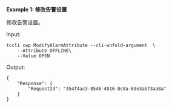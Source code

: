 **Example 1: 修改告警设置**

修改告警设置。

Input: 

```
tccli cwp ModifyAlarmAttribute --cli-unfold-argument  \
    --Attribute OFFLINE\
    --Value OPEN
```

Output: 
```
{
    "Response": {
        "RequestId": "354f4ac3-8546-4516-8c8a-69e3ab73aa8a"
    }
}
```

